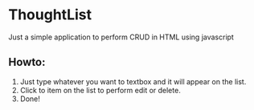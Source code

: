 # ThoughtList
Just a simple application to perform CRUD in HTML using javascript

## Howto:
1. Just type whatever you want to textbox and it will appear on the list. 
2. Click to item on the list to perform edit or delete.
3. Done!

